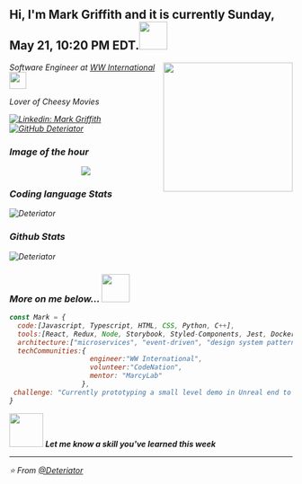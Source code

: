 <h2> Hi, I'm Mark Griffith and it is currently Sunday, May 21, 10:20 PM EDT.<img src="https://toggl.com/blog/wp-content/uploads/2018/08/programming-comic-blog-header.png" width="50"></h2>
<img align='right' src="https://media.giphy.com/media/LcfBYS8BKhCvK/giphy.gif" width="230">
<p><em>Software Engineer at <a href="https://www.weightwatchers.com/us/about-WW">WW International</a><img src="https://media.giphy.com/media/JrXc72Pz2Ib1dBK13T/giphy.gif" width="30" 
</em></p>
<p><em>Lover of Cheesy Movies</em></p>

[![Linkedin: Mark Griffith](https://img.shields.io/badge/-Mark_Griffith-blue?style=flat-square&logo=Linkedin&logoColor=white&link=https://www.linkedin.com/in/g-mark)](https://www.linkedin.com/in/g-mark)
[![GitHub Deteriator](https://img.shields.io/github/followers/Deteriator?label=follow&style=social)](https://github.com/Deteriator)


### Image of the hour
<div align= center>
  <img src="https://images.unsplash.com/source-404?fit=crop&fm=jpg&h=800&q=60&w=1200">
</div>

### Coding language Stats
<p>
  <img align="center" src=https://github-readme-stats.vercel.app/api/top-langs/?username=Deteriator&layout=compact&show_icons=true alt=Deteriator />
</p>

### Github Stats
<p>
  <img align="center" src=https://github-readme-stats.vercel.app/api?username=Deteriator&show_icons=true alt=Deteriator />
</p>


### More on me below... <img src="https://media.giphy.com/media/VgCDAzcKvsR6OM0uWg/giphy.gif" width="50"> 

```javascript
const Mark = {
  code:[Javascript, Typescript, HTML, CSS, Python, C++],
  tools:[React, Redux, Node, Storybook, Styled-Components, Jest, Docker],
  architecture:["microservices", "event-driven", "design system pattern"],
  techCommunities:{    
                    engineer:"WW International",
                    volunteer:"CodeNation",
                    mentor: "MarcyLab"
                  },
 challenge: "Currently prototyping a small level demo in Unreal end to end!"
}
```

<img src="https://media.giphy.com/media/LnQjpWaON8nhr21vNW/giphy.gif" width="60"> <em><b>Let me know a skill you've learned this week</b>

---

⭐️ From [@Deteriator](https://github.com/Deteriator)
